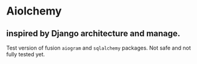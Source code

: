 # Aiolchemy

## inspired by Django architecture and manage.

Test version of fusion `aiogram` and `sqlalchemy` packages.
Not safe and not fully tested yet.
